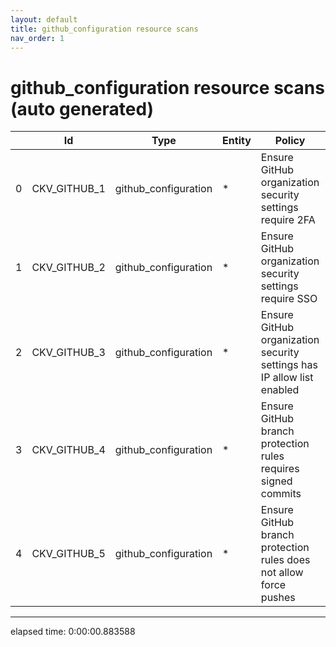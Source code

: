 ```yaml
---
layout: default
title: github_configuration resource scans
nav_order: 1
---
```


# github_configuration resource scans (auto generated)

|    | Id           | Type                 | Entity   | Policy                                                                 | IaC                  |
|----|--------------|----------------------|----------|------------------------------------------------------------------------|----------------------|
|  0 | CKV_GITHUB_1 | github_configuration | *        | Ensure GitHub organization security settings require 2FA               | github_configuration |
|  1 | CKV_GITHUB_2 | github_configuration | *        | Ensure GitHub organization security settings require SSO               | github_configuration |
|  2 | CKV_GITHUB_3 | github_configuration | *        | Ensure GitHub organization security settings has IP allow list enabled | github_configuration |
|  3 | CKV_GITHUB_4 | github_configuration | *        | Ensure GitHub branch protection rules requires signed commits          | github_configuration |
|  4 | CKV_GITHUB_5 | github_configuration | *        | Ensure GitHub branch protection rules does not allow force pushes      | github_configuration |


---


elapsed time: 0:00:00.883588
